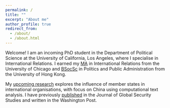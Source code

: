 ```yaml
---
permalink: /
title: ""
excerpt: "About me"
author_profile: true
redirect_from: 
  - /about/
  - /about.html
---
```


Welcome! I am an incoming PhD student in the Department of Political Science at the University of California, Los Angeles, where I specialise in International Relations. I earned my [MA](https://cir.uchicago.edu/) in International Relations from the University of Chicago and [BSocSc](https://ppaweb.hku.hk/) in Politics and Public Administration from the University of Hong Kong.

My [upcoming research](http://shinghon.github.io/research) explores the influence of member states in international organisations, with focus on China using computational text analysis. I have previously [published](http://shinghon.github.io/publications) in the Journal of Global Security Studies and written in the Washington Post.